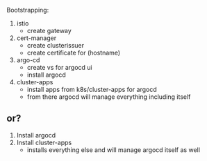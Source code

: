 Bootstrapping:
1. istio
    * create gateway
2. cert-manager
    * create clusterissuer
    * create certificate for (hostname)
3. argo-cd
    * create vs for argocd ui
    * install argocd
4. cluster-apps
    * install apps from k8s/cluster-apps for argocd
    * from there argocd will manage everything including itself

## or?
1. Install argocd
2. Install cluster-apps
    * installs everything else and will manage argocd itself as well